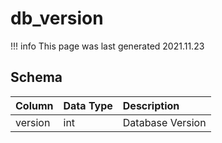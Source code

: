 # db_version

!!! info
	This page was last generated 2021.11.23

## Schema

| Column | Data Type | Description |
| :--- | :--- | :--- |
| version | int | Database Version |


